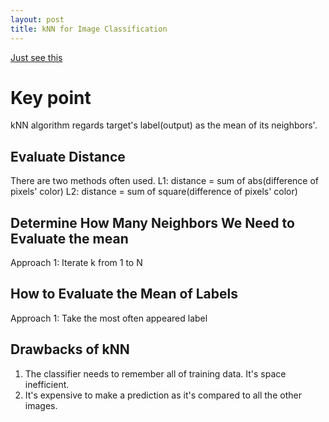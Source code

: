 ```yaml
---
layout: post
title: kNN for Image Classification
---
```


[Just see this](http://cs231n.github.io/classification/)

# Key point
kNN algorithm regards target's label(output) as the mean of its neighbors'.

## Evaluate Distance
There are two methods often used.
L1: distance = sum of abs(difference of pixels' color)
L2: distance = sum of square(difference of pixels' color)

## Determine How Many Neighbors We Need to Evaluate the mean
Approach 1: Iterate k from 1 to N

## How to Evaluate the Mean of Labels
Approach 1: Take the most often appeared label

## Drawbacks of kNN
1. The classifier needs to remember all of training data. It's space inefficient.
2. It's expensive to make a prediction as it's compared to all the other images.

